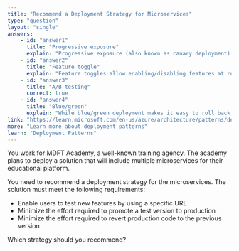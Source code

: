 ```yaml
---
title: "Recommend a Deployment Strategy for Microservices"
type: "question"
layout: "single"
answers:
    - id: "answer1"
      title: "Progressive exposure"
      explain: "Progressive exposure (also known as canary deployment) gradually routes users to new versions, but it doesn't typically use specific URLs for testing and doesn't optimize for easy promotion or rollback as required."
    - id: "answer2"
      title: "Feature toggle"
      explain: "Feature toggles allow enabling/disabling features at runtime, but they increase code complexity and don't provide the easy promotion path or rollback capabilities required in the scenario."
    - id: "answer3"
      title: "A/B testing"
      correct: true
    - id: "answer4"
      title: "Blue/green"
      explain: "While blue/green deployment makes it easy to roll back to previous versions, it doesn't typically provide specific URLs for testing new features, which is one of the requirements."
link: "https://learn.microsoft.com/en-us/azure/architecture/patterns/deployment-stamp"
more: "Learn more about deployment patterns"
learn: "Deployment Patterns"
---
```

You work for MDFT Academy, a well-known training agency. The academy plans to deploy a solution that will include multiple microservices for their educational platform.

You need to recommend a deployment strategy for the microservices. The solution must meet the following requirements:
* Enable users to test new features by using a specific URL
* Minimize the effort required to promote a test version to production
* Minimize the effort required to revert production code to the previous version

Which strategy should you recommend?
